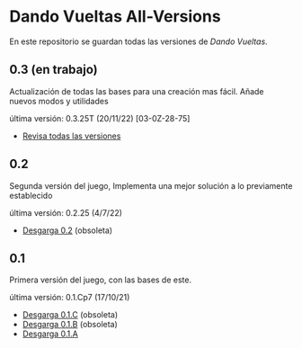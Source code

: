 
# Dando Vueltas All-Versions

En este repositorio se guardan todas las versiones de *Dando Vueltas*.

## 0.3 (en trabajo)
Actualización de todas las bases para una creación mas fácil. Añade nuevos modos y utilidades

última versión: 0.3.25T (20/11/22) [03-0Z-28-75]

* [Revisa todas las versiones](https://github.com/MagincianCompany/DVVersions/blob/main/03.md)

## 0.2
Segunda versión del juego, Implementa una mejor solución a lo previamente establecido

última versión: 0.2.25 (4/7/22)

* [Desgarga 0.2](https://github.com/MagincianCompany/DVVersions/raw/main/All%20Versions/DandoVueltas0.2.25.zip) (obsoleta)

## 0.1 
Primera versión del juego, con las bases de este.

última versión: 0.1.Cp7 (17/10/21)
* [Desgarga 0.1.C](https://github.com/MagincianCompany/DVVersions/raw/main/All%20Versions/DV_0.1.C.zip) (obsoleta)
* [Desgarga 0.1.B](https://github.com/MagincianCompany/DVVersions/raw/main/All%20Versions/DV_0.1.B.zip) (obsoleta)
* [Desgarga 0.1.A](https://github.com/MagincianCompany/DVVersions/raw/main/All%20Versions/DV_0.1.A.zip)



